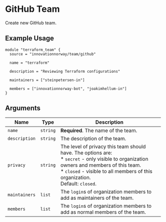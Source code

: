 # GitHub Team

Create new GitHub team.

## Example Usage

```hcl
module "terraform_team" {
  source = "innovationnorway/team/github"

  name = "terraform"

  description = "Reviewing Terraform configurations"

  maintainers = ["steinpetersen-in"]

  members = ["innovationnorway-bot", "joakimhellum-in"]
}
```

## Arguments

| Name          | Type     | Description                                                                                                                                                                                                                         |
| ------------- | -------- | ----------------------------------------------------------------------------------------------------------------------------------------------------------------------------------------------------------------------------------- |
| `name`        | `string` | **Required**. The name of the team.                                                                                                                                                                                                 |
| `description` | `string` | The description of the team.                                                                                                                                                                                                        |
| `privacy`     | `string` | The level of privacy this team should have. The options are: <br> * `secret` - only visible to organization owners and members of this team. <br> * `closed` - visible to all members of this organization. <br> Default: `closed`. |
| `maintainers` | `list`   | The `login`s of organization members to add as maintainers of the team.                                                                                                                                                             |
| `members`     | `list`   | The `login`s of organization members to add as normal members of the team.                                                                                                                                                          |
